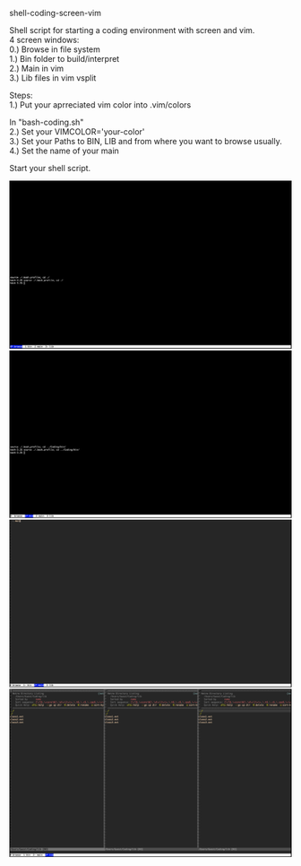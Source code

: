 shell-coding-screen-vim

Shell script for starting a coding environment with screen and vim. \
4 screen windows: \
0.) Browse in file system \
1.) Bin folder to build/interpret \
2.) Main in vim \
3.) Lib files in vim vsplit 

Steps: \
1.) Put your aprreciated vim color into .vim/colors 

In "bash-coding.sh" \
2.) Set your VIMCOLOR='your-color' \
3.) Set your Paths to BIN, LIB and from where you want to browse usually. \
4.) Set the name of your main 

Start your shell script. 

![Browse](./Pictures/browse.png)
![Bin](./Pictures/bin.png)
![Main](./Pictures/main.png)
![Lib](./Pictures/lib.png)
